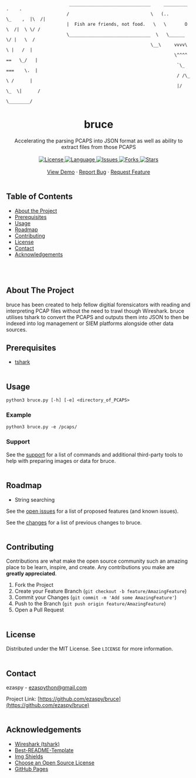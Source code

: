 <!-- PROJECT LOGO -->
```
                        _______________________________     _________         .    .
                       /                               \   (..       \_    ,  |\  /|
                       |  Fish are friends, not food.   \   \       O  \  /|  \ \/ /
                       \_______________________________  \   \______    \/ |   \  /
                                                       \__\     vvvv\    \ |   /  |
                                                                \^^^^  ==   \_/   |
                                                                 `\_   ===    \.  |
                                                                 / /\_   \ /      |
                                                                 |/   \_  \|      /
                                                                        \________/
```
<p align="center">
  <h1 align="center">bruce</h1>
  <p align="center">
    Accelerating the parsing PCAPS into JSON format as well as ability to extract files from those PCAPS
    <br><br>
    <a href="https://opensource.org/licenses/MIT">
    <img src="https://img.shields.io/badge/License-MIT-yellow.svg" alt="License">
    </a>
    <a href="https://www.python.org">
    <img src="https://img.shields.io/badge/language-python-red" alt="Language">
    </a>
    <a href="https://github.com/ezaspy/bruce/issues">
    <img src="https://img.shields.io/github/issues/markdown-templates/markdown-snippets.svg" alt="Issues">
    </a>
    <a href="https://github.com/ezaspy/bruce/fork">
    <img src="https://img.shields.io/github/forks/markdown-templates/markdown-snippets.svg" alt="Forks">
    </a>
    <a href="https://github.com/ezaspy/bruce/stargazers">
    <img src="https://img.shields.io/github/stars/markdown-templates/markdown-snippets.svg" alt="Stars">
    </a>
    <br><br>
    <a href="https://github.com/ezaspy/bruce">View Demo</a>
    ·
    <a href="https://github.com/ezaspy/bruce/issues">Report Bug</a>
    ·
    <a href="https://github.com/ezaspy/bruce/issues">Request Feature</a>
    <br><br>
  </p>
</p>

<!-- TABLE OF CONTENTS -->
## Table of Contents

* [About the Project](#about-the-project)
* [Prerequisites](#prerequisites)
* [Usage](#usage)
* [Roadmap](#roadmap)
* [Contributing](#contributing)
* [License](#license)
* [Contact](#contact)
* [Acknowledgements](#acknowledgements)


<br><br>
<!-- ABOUT THE PROJECT -->
## About The Project

bruce has been created to help fellow digitial forensicators with reading and interpreting PCAP files without the need to trawl though Wireshark. bruce utilises tshark to convert the PCAPS and outputs them into JSON to then be indexed into log management or SIEM platforms alongside other data sources.
<br>

## Prerequisites

* [tshark](https://tshark.dev)
<br><br>


<!-- USAGE EXAMPLES -->
## Usage
`python3 bruce.py [-h] [-e] <directory_of_PCAPS>`
### Example
`python3 bruce.py -e /pcaps/`
### Support
See the [support](https://github.com/ezaspy/bruce/issues) for a list of commands and additional third-party tools to help with preparing images or data for bruce.
<br><br>


<!-- ROADMAP -->
## Roadmap

* String searching

See the [open issues](https://github.com/ezaspy/bruce/issues) for a list of proposed features (and known issues).
<br>

See the [changes](https://github.com/ezaspy/bruce/issues) for a list of previous changes to bruce.
<br><br>


<!-- CONTRIBUTING -->
## Contributing

Contributions are what make the open source community such an amazing place to be learn, inspire, and create. Any contributions you make are **greatly appreciated**.

1. Fork the Project
2. Create your Feature Branch (`git checkout -b feature/AmazingFeature`)
3. Commit your Changes (`git commit -m 'Add some AmazingFeature'`)
4. Push to the Branch (`git push origin feature/AmazingFeature`)
5. Open a Pull Request
<br><br>


<!-- LICENSE -->
## License

Distributed under the MIT License. See `LICENSE` for more information.
<br><br>


<!-- CONTACT -->
## Contact

ezaspy - ezaspython@gmail.com

Project Link: [https://github.com/ezaspy/bruce](https://github.com/ezaspy/bruce)
<br><br>


<!-- ACKNOWLEDGEMENTS -->
## Acknowledgements
* [Wireshark (tshark)](https://tshark.dev)
* [Best-README-Template](https://github.com/othneildrew/Best-README-Template)
* [Img Shields](https://shields.io)
* [Choose an Open Source License](https://choosealicense.com)
* [GitHub Pages](https://pages.github.com)



<!-- MARKDOWN LINKS & IMAGES -->
<!-- https://www.markdownguide.org/basic-syntax/#reference-style-links -->
[contributors-shield]: https://img.shields.io/github/contributors/ezaspy/bruce.svg?style=flat-square
[contributors-url]: https://github.com/ezaspy/bruce/graphs/contributors
[forks-shield]: https://img.shields.io/github/forks/ezaspy/bruce.svg?style=flat-square
[forks-url]: https://github.com/ezaspy/bruce/network/members
[stars-shield]: https://img.shields.io/github/stars/ezaspy/bruce.svg?style=flat-square
[stars-url]: https://github.com/ezaspy/bruce/stargazers
[issues-shield]: https://img.shields.io/github/issues/ezaspy/bruce.svg?style=flat-square
[issues-url]: https://github.com/ezaspy/bruce/issues
[license-shield]: https://img.shields.io/github/license/ezaspy/bruce.svg?style=flat-square
[license-url]: https://github.com/ezaspy/bruce/master/LICENSE.txt
[product-screenshot]: images/screenshot.png

